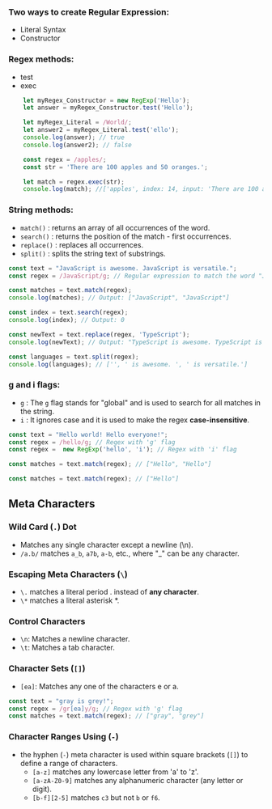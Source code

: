### Two ways to create Regular Expression:
- Literal Syntax
- Constructor
### Regex methods:
- test
- exec
```javascript
    let myRegex_Constructor = new RegExp('Hello');
    let answer = myRegex_Constructor.test('Hello');

    let myRegex_Literal = /World/;
    let answer2 = myRegex_Literal.test('ello');
    console.log(answer); // true
    console.log(answer2); // false

    const regex = /apples/;
    const str = 'There are 100 apples and 50 oranges.';

    let match = regex.exec(str);
    console.log(match); //['apples', index: 14, input: 'There are 100 apples and 50 oranges.', groups: undefined]
```
### String methods:
- `match()` : returns an array of all occurrences of the word.
- `search()` : returns the position of the match - first occurrences.
- `replace()` : replaces all occurrences.
- `split()` : splits the string text of substrings.
```javascript
const text = "JavaScript is awesome. JavaScript is versatile.";
const regex = /JavaScript/g; // Regular expression to match the word "JavaScript" globally

const matches = text.match(regex);
console.log(matches); // Output: ["JavaScript", "JavaScript"]

const index = text.search(regex);
console.log(index); // Output: 0

const newText = text.replace(regex, 'TypeScript');
console.log(newText); // Output: "TypeScript is awesome. TypeScript is versatile."

const languages = text.split(regex);
console.log(languages); // ['', ' is awesome. ', ' is versatile.']
```
### g and i flags:
- `g` : The `g` flag stands for "global" and is used to search for all matches in the string.
- `i` : It ignores case and it is used to make the regex **case-insensitive**.
```javascript
const text = "Hello world! Hello everyone!";
const regex = /hello/g; // Regex with 'g' flag
const regex =  new RegExp('hello', 'i'); // Regex with 'i' flag

const matches = text.match(regex); // ["Hello", "Hello"]

const matches = text.match(regex); // ["Hello"]
```
## Meta Characters
### Wild Card (`.`) Dot
- Matches any single character except a newline (\n).
- `/a.b/` matches `a_b`, `a7b`, `a-b`, etc., where "_" can be any character.
### Escaping Meta Characters (`\`)
- `\.` matches a literal period . instead of **any character**.
- `\*` matches a literal asterisk *.
### Control Characters
- `\n`: Matches a newline character.
- `\t`: Matches a tab character.
### Character Sets (`[]`)
- `[ea]`: Matches any one of the characters e or a.
```javascript
const text = "gray is grey!";
const regex = /gr[ea]y/g; // Regex with 'g' flag
const matches = text.match(regex); // ["gray", "grey"]
```
### Character Ranges Using (`-`)
- the hyphen (`-`) meta character is used within square brackets (`[]`) to define a range of characters.
  - `[a-z]` matches any lowercase letter from 'a' to 'z'.
  - `[a-zA-Z0-9]` matches any alphanumeric character (any letter or digit).
  - `[b-f][2-5]` matches `c3` but not `b` or `f6`.
